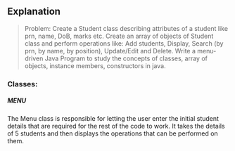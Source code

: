 ## Explanation

> Problem: Create a Student class describing attributes of a student like prn, name, DoB, marks etc. Create an array of objects of Student class and perform operations like: Add students, Display, Search (by prn, by name, by position), Update/Edit and Delete. Write a menu-driven Java Program to study the concepts of classes, array of objects, instance members, constructors in java.

### Classes:
##### MENU
The Menu class is responsible for letting the user enter the initial student details that are required for the rest of the code to work. It takes the details of 5 students and then displays the operations that can be performed on them.

